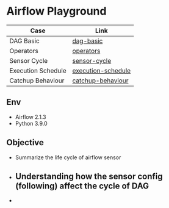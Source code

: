 # Airflow Playground

| Case | Link |
|---|---|
| DAG Basic | [dag-basic](dag-basic) |
| Operators | [operators](operators) |
| Sensor Cycle | [sensor-cycle](sensor-cycle) |
| Execution Schedule | [execution-schedule](execution-schedule) |
| Catchup Behaviour | [catchup-behaviour](catchup-behaviour) |

## Env
- Airflow 2.1.3
- Python 3.9.0

## Objective
- Summarize the life cycle of airflow sensor
- Understanding how the sensor config (following) affect the cycle of DAG
   - 
-
